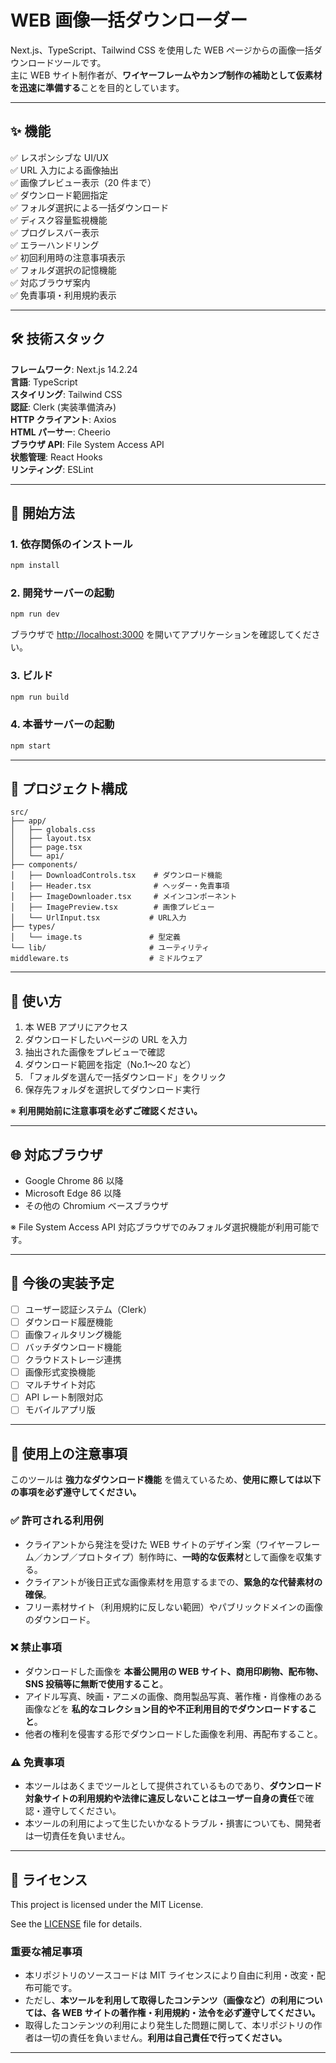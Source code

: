 # WEB 画像一括ダウンローダー

Next.js、TypeScript、Tailwind CSS を使用した WEB ページからの画像一括ダウンロードツールです。  
主に WEB サイト制作者が、**ワイヤーフレームやカンプ制作の補助として仮素材を迅速に準備する**ことを目的としています。

---

## ✨ 機能

✅ レスポンシブな UI/UX  
✅ URL 入力による画像抽出  
✅ 画像プレビュー表示（20 件まで）  
✅ ダウンロード範囲指定  
✅ フォルダ選択による一括ダウンロード  
✅ ディスク容量監視機能  
✅ プログレスバー表示  
✅ エラーハンドリング  
✅ 初回利用時の注意事項表示  
✅ フォルダ選択の記憶機能  
✅ 対応ブラウザ案内  
✅ 免責事項・利用規約表示

---

## 🛠️ 技術スタック

**フレームワーク**: Next.js 14.2.24  
**言語**: TypeScript  
**スタイリング**: Tailwind CSS  
**認証**: Clerk (実装準備済み)  
**HTTP クライアント**: Axios  
**HTML パーサー**: Cheerio  
**ブラウザ API**: File System Access API  
**状態管理**: React Hooks  
**リンティング**: ESLint

---

## 🚀 開始方法

### 1. 依存関係のインストール

```bash
npm install
```

### 2. 開発サーバーの起動

```bash
npm run dev
```

ブラウザで [http://localhost:3000](http://localhost:3000) を開いてアプリケーションを確認してください。

### 3. ビルド

```bash
npm run build
```

### 4. 本番サーバーの起動

```bash
npm start
```

---

## 📁 プロジェクト構成

```
src/
├── app/
│   ├── globals.css
│   ├── layout.tsx
│   ├── page.tsx
│   └── api/
├── components/
│   ├── DownloadControls.tsx    # ダウンロード機能
│   ├── Header.tsx              # ヘッダー・免責事項
│   ├── ImageDownloader.tsx     # メインコンポーネント
│   ├── ImagePreview.tsx        # 画像プレビュー
│   └── UrlInput.tsx           # URL入力
├── types/
│   └── image.ts               # 型定義
└── lib/                       # ユーティリティ
middleware.ts                  # ミドルウェア
```

---

## 📖 使い方

1. 本 WEB アプリにアクセス
2. ダウンロードしたいページの URL を入力
3. 抽出された画像をプレビューで確認
4. ダウンロード範囲を指定（No.1〜20 など）
5. 「フォルダを選んで一括ダウンロード」をクリック
6. 保存先フォルダを選択してダウンロード実行

※ **利用開始前に注意事項を必ずご確認ください。**

---

## 🌐 対応ブラウザ

- Google Chrome 86 以降
- Microsoft Edge 86 以降
- その他の Chromium ベースブラウザ

※ File System Access API 対応ブラウザでのみフォルダ選択機能が利用可能です。

---

## 🔮 今後の実装予定

- [ ] ユーザー認証システム（Clerk）
- [ ] ダウンロード履歴機能
- [ ] 画像フィルタリング機能
- [ ] バッチダウンロード機能
- [ ] クラウドストレージ連携
- [ ] 画像形式変換機能
- [ ] マルチサイト対応
- [ ] API レート制限対応
- [ ] モバイルアプリ版

---

## 📌 使用上の注意事項

このツールは **強力なダウンロード機能** を備えているため、**使用に際しては以下の事項を必ず遵守してください。**

### ✅ 許可される利用例

- クライアントから発注を受けた WEB サイトのデザイン案（ワイヤーフレーム／カンプ／プロトタイプ）制作時に、**一時的な仮素材**として画像を収集する。
- クライアントが後日正式な画像素材を用意するまでの、**緊急的な代替素材の確保**。
- フリー素材サイト（利用規約に反しない範囲）やパブリックドメインの画像のダウンロード。

### ❌ 禁止事項

- ダウンロードした画像を **本番公開用の WEB サイト、商用印刷物、配布物、SNS 投稿等に無断で使用すること**。
- アイドル写真、映画・アニメの画像、商用製品写真、著作権・肖像権のある画像などを **私的なコレクション目的や不正利用目的でダウンロードすること**。
- 他者の権利を侵害する形でダウンロードした画像を利用、再配布すること。

### ⚠️ 免責事項

- 本ツールはあくまでツールとして提供されているものであり、**ダウンロード対象サイトの利用規約や法律に違反しないことはユーザー自身の責任**で確認・遵守してください。
- 本ツールの利用によって生じたいかなるトラブル・損害についても、開発者は一切責任を負いません。

---

## 📄 ライセンス

This project is licensed under the MIT License.

See the [LICENSE](./LICENSE) file for details.

### 重要な補足事項

- 本リポジトリのソースコードは MIT ライセンスにより自由に利用・改変・配布可能です。
- ただし、**本ツールを利用して取得したコンテンツ（画像など）の利用については、各 WEB サイトの著作権・利用規約・法令を必ず遵守してください。**
- 取得したコンテンツの利用により発生した問題に関して、本リポジトリの作者は一切の責任を負いません。**利用は自己責任で行ってください。**

---
